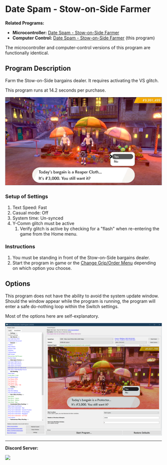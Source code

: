 # Date Spam - Stow-on-Side Farmer

**Related Programs:**
- **Microcontroller:** [Date Spam - Stow-on-Side Farmer](https://github.com/PokemonAutomation/Microcontroller/blob/master/Wiki/Programs/PokemonSwSh/DateSpam-StowOnSideFarmer.md)
- **Computer Control:** [Date Spam - Stow-on-Side Farmer](https://github.com/PokemonAutomation/ComputerControl/blob/master/Wiki/Programs/PokemonSwSh/DateSpam-StowOnSideFarmer.md) (this program)

The microcontroller and computer-control versions of this program are functionally identical.


## Program Description

Farm the Stow-on-Side bargains dealer. It requires activating the VS glitch.

This program runs at 14.2 seconds per purchase.

<img src="images/DateSpam-StowOnSideFarmer-0.png">

### Setup of Settings

1. Text Speed: Fast
2. Casual mode: Off
3. System time: Un-synced
4. Y-Comm glitch must be active
   1. Verify glitch is active by checking for a "flash" when re-entering the game from the Home menu.

### Instructions

1. You must be standing in front of the Stow-on-Side bargains dealer.
3. Start the program in game or the [Change Grip/Order Menu](/Wiki/Programs/NintendoSwitch/ChangeGripOrderMenu.md) depending on which option you choose.


## Options

This program does not have the ability to avoid the system update window. Should the window appear while the program is running, the program will enter a safe do-nothing loop within the Switch settings.

Most of the options here are self-explanatory.

<img src="images/DateSpam-StowOnSideFarmer-Settings.png">


<hr>

**Discord Server:** 

[<img src="https://canary.discordapp.com/api/guilds/695809740428673034/widget.png?style=banner2">](https://discord.gg/cQ4gWxN)


